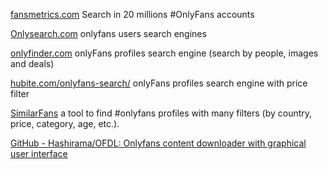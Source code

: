 
[fansmetrics.com](http://fansmetrics.com)
Search in 20 millions #OnlyFans accounts

[Onlysearch.com](https://onlysearch.co/)
onlyfans users search engines

[onlyfinder.com](https://onlyfinder.com/)
onlyFans profiles search engine (search by people, images and deals)

[hubite.com/onlyfans-search/](https://hubite.com/onlyfans-search/)
onlyFans profiles search engine with price filter

[SimilarFans](https://similarfans.com/)
a tool to find #onlyfans profiles with many filters (by country, price, category, age, etc.).

[GitHub - Hashirama/OFDL: Onlyfans content downloader with graphical user interface](https://github.com/Hashirama/OFDL)
